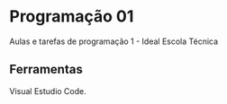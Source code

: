 # Programação 01
Aulas e tarefas de programação 1 - Ideal Escola Técnica

## Ferramentas

Visual Estudio Code.

